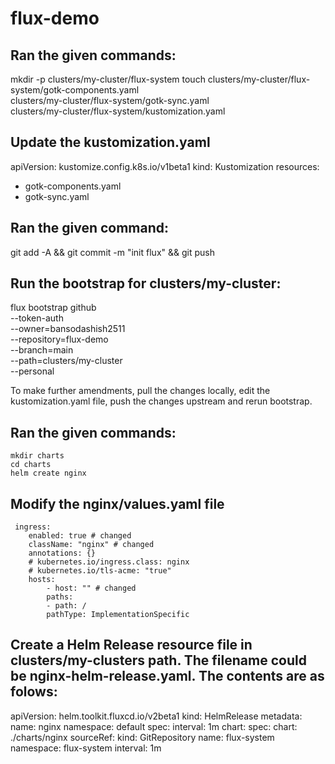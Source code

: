 # flux-demo
## Ran the given commands:
 mkdir -p clusters/my-cluster/flux-system
touch clusters/my-cluster/flux-system/gotk-components.yaml \
    clusters/my-cluster/flux-system/gotk-sync.yaml \
    clusters/my-cluster/flux-system/kustomization.yaml
## Update the kustomization.yaml 

apiVersion: kustomize.config.k8s.io/v1beta1
kind: Kustomization
resources:
- gotk-components.yaml
- gotk-sync.yaml

## Ran the given command:      
git add -A && git commit -m "init flux" && git push

## Run the bootstrap for clusters/my-cluster:
 flux bootstrap github \
  --token-auth \
  --owner=bansodashish2511 \
  --repository=flux-demo \
  --branch=main \
  --path=clusters/my-cluster \
  --personal

  To make further amendments, pull the changes locally, edit the kustomization.yaml file, push the changes upstream and rerun bootstrap.

  ## Ran the given commands:
    mkdir charts
    cd charts
    helm create nginx

 ##  Modify the nginx/values.yaml file
     ingress:
        enabled: true # changed
        className: "nginx" # changed
        annotations: {}
        # kubernetes.io/ingress.class: nginx
        # kubernetes.io/tls-acme: "true"
        hosts:
            - host: "" # changed
            paths:
            - path: /
            pathType: ImplementationSpecific


## Create a Helm Release resource file in clusters/my-clusters path. The filename could be nginx-helm-release.yaml. The contents are as folows:
apiVersion: helm.toolkit.fluxcd.io/v2beta1
kind: HelmRelease
metadata:
  name: nginx
  namespace: default
spec:
  interval: 1m
  chart:
    spec:
      chart: ./charts/nginx
      sourceRef:
        kind: GitRepository
        name: flux-system
        namespace: flux-system
      interval: 1m  